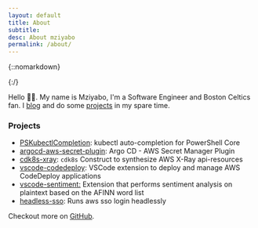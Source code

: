 ```yaml
---
layout: default
title: About
subtitle:
desc: About mziyabo
permalink: /about/
---
```


<div class="pretty-links">

<div class="lead lead-about">
</div>

{::nomarkdown} 
<!-- <figure class="site-profile">
    <img src="{{ site.baseurl }}/assets/img/profile.png">
</figure> -->
{:/}

Hello 👋🏽. My name is Mziyabo, I'm a Software Engineer and Boston Celtics fan. I [blog](/articles) and do some [projects](#Projects) in my spare time.

### Projects

- [PSKubectlCompletion](https://www.powershellgallery.com/packages/PSKubectlCompletion/0.0.1): kubectl auto-completion for PowerShell Core
- [argocd-aws-secret-plugin](https://github.com/mziyabo/argocd-aws-secret-plugin): Argo CD - AWS Secret Manager Plugin
- [cdk8s-xray](https://www.npmjs.com/package/cdk8s-xray): `cdk8s` Construct to synthesize AWS X-Ray api-resources
- [vscode-codedeploy](https://marketplace.visualstudio.com/items?itemName=mziyabo.vscode-codedeploy): VSCode extension to deploy and manage AWS CodeDeploy applications
- [vscode-sentiment:](https://marketplace.visualstudio.com/items?itemName=mziyabo.vscode-sentiment) Extension that performs sentiment analysis on plaintext based on the AFINN word list
- [headless-sso](https://pkg.go.dev/github.com/mziyabo/headless-sso): Runs aws sso login headlessly 


Checkout more on [GitHub](https://github.com/mziyabo).
</div>

